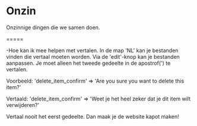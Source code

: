 Onzin
=====

Onzinnige dingen die we samen doen.

=====

-Hoe kan ik mee helpen met vertalen.
In de map 'NL' kan je bestanden vinden die vertaal moeten worden. Via de 'edit'-knop kan je bestanden aanpassen. Je moet alleen het tweede gedeelte in de apostrof(') te vertalen.


Voorbeeld:
'delete_item_confirm'	=>		'Are you sure you want to delete this item?'

Vertaald:
'delete_item_confirm'	=>		'Weet je het heel zeker dat je dit item wilt verwijderen?'


Vertaal nooit het eerst gedeelte. Dan maak je de website kapot maken!
